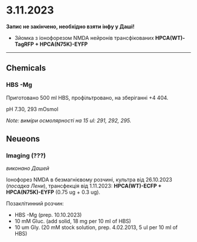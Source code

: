 3.11.2023
=========
__Запис не закінчено, необхідно взяти інфу у Даші!__

- Зйомка з іонофорезом NMDA нейронів трансфікованих __HPCA(WT)-TagRFP + HPCA(N75K)-EYFP__

---

## Chemicals
### HBS -Mg
Приготовано 500 ml HBS, профільтровано, на зберіганні +4 404.

pH 7.30, 293 mOsmol

_Note: виміри осмолярності на 15 ul: 291, 292, 295._

## Neueons
### Imaging (???)

_виконано Дашей_

Іонофорез NMDA в безмагнієвому розчині, культра від 26.10.2023 (_посадка Лени_), трансфекція  від 1.11.2023: __HPCA(WT)-ECFP + HPCA(N75K)-EYFP__ (0.75 ug + 0.3 ug).

Позаклітинний розчин:
- HBS -Mg  (prep. 10.10.2023)
- 10 mM Gluc. (add solid, 18 mg per 10 ml of HBS)
- 10 um Gly. (20 mM stock solution, prep. 4.02.2013, 5 ul per 10 ml of HBS)
